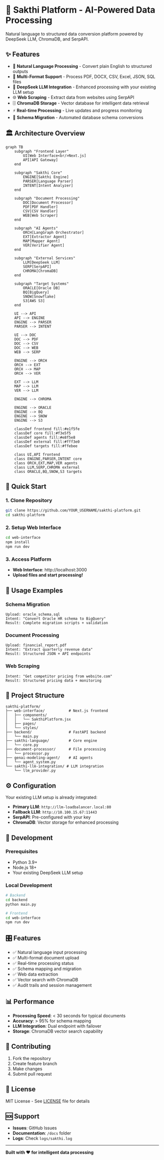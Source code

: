 # 🚀 Sakthi Platform - AI-Powered Data Processing

Natural language to structured data conversion platform powered by DeepSeek LLM, ChromaDB, and SerpAPI.

## ✨ Features

- 🤖 **Natural Language Processing** - Convert plain English to structured outputs
- 📄 **Multi-Format Support** - Process PDF, DOCX, CSV, Excel, JSON, SQL files
- 🔗 **DeepSeek LLM Integration** - Enhanced processing with your existing LLM setup
- 🌐 **Web Scraping** - Extract data from websites using SerpAPI
- 🗄️ **ChromaDB Storage** - Vector database for intelligent data retrieval
- ⚡ **Real-time Processing** - Live updates and progress monitoring
- 🎯 **Schema Migration** - Automated database schema conversions

## 🏛️ Architecture Overview

```mermaid
graph TB
    subgraph "Frontend Layer"
        UI[Web Interface<br/>Next.js]
        API[API Gateway]
    end

    subgraph "Sakthi Core"
        ENGINE[Sakthi Engine]
        PARSER[Language Parser]
        INTENT[Intent Analyzer]
    end

    subgraph "Document Processing"
        DOC[Document Processor]
        PDF[PDF Handler]
        CSV[CSV Handler]
        WEB[Web Scraper]
    end

    subgraph "AI Agents"
        ORCH[LangGraph Orchestrator]
        EXT[Extractor Agent]
        MAP[Mapper Agent]
        VER[Verifier Agent]
    end

    subgraph "External Services"
        LLM[DeepSeek LLM]
        SERP[SerpAPI]
        CHROMA[ChromaDB]
    end

    subgraph "Target Systems"
        ORACLE[Oracle DB]
        BQ[BigQuery]
        SNOW[Snowflake]
        S3[AWS S3]
    end

    UI --> API
    API --> ENGINE
    ENGINE --> PARSER
    PARSER --> INTENT
    
    UI --> DOC
    DOC --> PDF
    DOC --> CSV
    DOC --> WEB
    WEB --> SERP
    
    ENGINE --> ORCH
    ORCH --> EXT
    ORCH --> MAP
    ORCH --> VER
    
    EXT --> LLM
    MAP --> LLM
    VER --> LLM
    
    ENGINE --> CHROMA
    
    ENGINE --> ORACLE
    ENGINE --> BQ
    ENGINE --> SNOW
    ENGINE --> S3

    classDef frontend fill:#e1f5fe
    classDef core fill:#f3e5f5
    classDef agents fill:#e8f5e8
    classDef external fill:#fff3e0
    classDef targets fill:#ffebee

    class UI,API frontend
    class ENGINE,PARSER,INTENT core
    class ORCH,EXT,MAP,VER agents
    class LLM,SERP,CHROMA external
    class ORACLE,BQ,SNOW,S3 targets
```

## 🚀 Quick Start

### 1. Clone Repository
```bash
git clone https://github.com/YOUR_USERNAME/sakthi-platform.git
cd sakthi-platform
```

### 2. Setup Web Interface
```bash
cd web-interface
npm install
npm run dev
```

### 3. Access Platform
- **Web Interface**: http://localhost:3000
- **Upload files and start processing!**

## 🎯 Usage Examples

### Schema Migration
```
Upload: oracle_schema.sql
Intent: "Convert Oracle HR schema to BigQuery"
Result: Complete migration scripts + validation
```

### Document Processing
```
Upload: financial_report.pdf
Intent: "Extract quarterly revenue data"
Result: Structured JSON + API endpoints
```

### Web Scraping
```
Intent: "Get competitor pricing from website.com"
Result: Structured pricing data + monitoring
```

## 📁 Project Structure

```
sakthi-platform/
├── web-interface/           # Next.js frontend
│   ├── components/
│   │   └── SakthiPlatform.jsx
│   ├── pages/
│   └── styles/
├── backend/                 # FastAPI backend
│   └── main.py
├── sakthi-language/         # Core engine
│   └── core.py
├── document-processor/      # File processing
│   └── processor.py
├── genai-modeling-agent/    # AI agents
│   └── agent_system.py
└── sakthi-llm-integration/ # LLM integration
    └── llm_provider.py
```

## ⚙️ Configuration

Your existing LLM setup is already integrated:
- **Primary LLM**: `http://llm-loadbalancer.local:80`
- **Fallback LLM**: `http://10.100.15.67:11443`
- **SerpAPI**: Pre-configured with your key
- **ChromaDB**: Vector storage for enhanced processing

## 🔧 Development

### Prerequisites
- Python 3.9+
- Node.js 18+
- Your existing DeepSeek LLM setup

### Local Development
```bash
# Backend
cd backend
python main.py

# Frontend
cd web-interface
npm run dev
```

## 🎛️ Features

- ✅ Natural language input processing
- ✅ Multi-format document upload
- ✅ Real-time processing status
- ✅ Schema mapping and migration
- ✅ Web data extraction
- ✅ Vector search with ChromaDB
- ✅ Audit trails and session management

## 📊 Performance

- **Processing Speed**: < 30 seconds for typical documents
- **Accuracy**: > 95% for schema mapping
- **LLM Integration**: Dual endpoint with failover
- **Storage**: ChromaDB vector search capability

## 🤝 Contributing

1. Fork the repository
2. Create feature branch
3. Make changes
4. Submit pull request

## 📄 License

MIT License - See [LICENSE](LICENSE) file for details

## 🆘 Support

- **Issues**: GitHub Issues
- **Documentation**: `/docs` folder
- **Logs**: Check `logs/sakthi.log`

---

**Built with ❤️ for intelligent data processing** 
